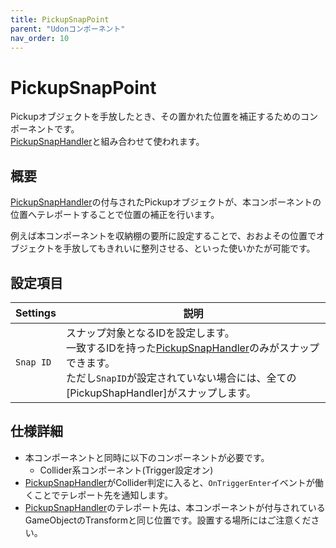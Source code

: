 ```yaml
---
title: PickupSnapPoint
parent: "Udonコンポーネント"
nav_order: 10
---
```


# PickupSnapPoint

Pickupオブジェクトを手放したとき、その置かれた位置を補正するためのコンポーネントです。  
[PickupSnapHandler]と組み合わせて使われます。

## 概要

[PickupSnapHandler]の付与されたPickupオブジェクトが、本コンポーネントの位置へテレポートすることで位置の補正を行います。

例えば本コンポーネントを収納棚の要所に設定することで、おおよその位置でオブジェクトを手放してもきれいに整列させる、といった使いかたが可能です。

## 設定項目

| Settings | 説明 |
| ---- | ---- |
| `Snap ID` | スナップ対象となるIDを設定します。<br>一致するIDを持った[PickupSnapHandler]のみがスナップできます。<br>ただし`SnapID`が設定されていない場合には、全ての[PickupShapHandler]がスナップします。 |

## 仕様詳細

- 本コンポーネントと同時に以下のコンポーネントが必要です。
  - Collider系コンポーネント(Trigger設定オン)
- [PickupSnapHandler]がCollider判定に入ると、`OnTriggerEnter`イベントが働くことでテレポート先を通知します。
- [PickupSnapHandler]のテレポート先は、本コンポーネントが付与されているGameObjectのTransformと同じ位置です。設置する場所にはご注意ください。



[PickupSnapHandler]: /docs/udon/PickupSnapHandler/

